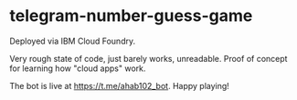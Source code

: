 # telegram-number-guess-game

Deployed via IBM Cloud Foundry. 

Very rough state of code, just barely works, unreadable. Proof of concept for learning how "cloud apps" work.

The bot is live at https://t.me/ahab102_bot. Happy playing!
